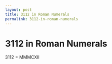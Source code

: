 ```yaml
---
layout: post
title: 3112 in Roman Numerals
permalink: 3112-in-roman-numerals
---
```


# 3112 in Roman Numerals

3112 = MMMCXII
